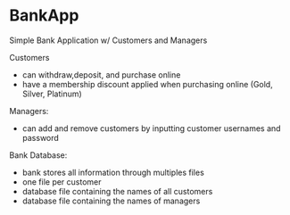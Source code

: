 # BankApp
Simple Bank Application w/ Customers and Managers

Customers 
- can withdraw,deposit, and purchase online
- have a membership discount applied when purchasing online (Gold, Silver, Platinum)

Managers:
- can add and remove customers by inputting customer usernames and password

Bank Database:
- bank stores all information through multiples files
- one file per customer
- database file containing the names of all customers
- database file containing the names of managers
